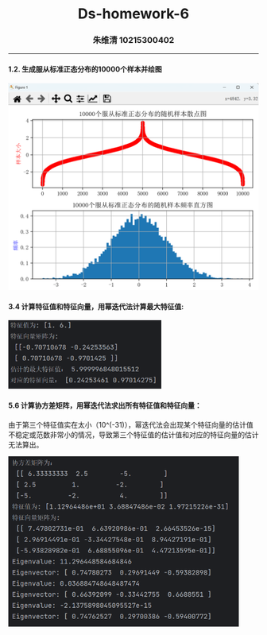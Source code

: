 <h1>
    <center>
        Ds-homework-6
</h1>

<h3>
    <center>
        朱维清 10215300402
</h3>

---

#### 1.2. 生成服从标准正态分布的10000个样本并绘图

<img src="image/ds-homework-5/image-20231017230923017.png" alt="image-20231017230923017" style="zoom: 50%;" />

#### 3.4 计算特征值和特征向量，用幂迭代法计算最大特征值:

<img src="image/ds-homework-5/image-20231017231029896.png" alt="image-20231017231029896" style="zoom:67%;" />

#### 5.6 计算协方差矩阵，用幂迭代法求出所有特征值和特征向量：

​		由于第三个特征值实在太小（10^(-31)），幂迭代法会出现某个特征向量的估计值不稳定或范数非常小的情况，导致第三个特征值的估计值和对应的特征向量的估计无法算出。

<img src="image/ds-homework-5/image-20231017231119858.png" alt="image-20231017231119858" style="zoom:67%;" />
